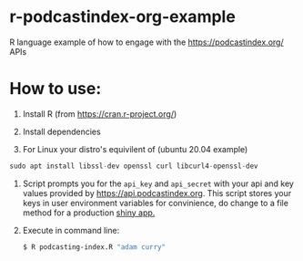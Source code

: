 # r-podcastindex-org-example
R language example of how to engage with the https://podcastindex.org/ APIs 

# How to use:

1. Install R (from https://cran.r-project.org/)

1. Install dependencies 
  1. For Linux your distro's equivilent of (ubuntu 20.04 example)
  ```R
  sudo apt install libssl-dev openssl curl libcurl4-openssl-dev
  ```

1. Script prompts you for the `api_key` and `api_secret` with your api and key values provided by https://api.podcastindex.org.  This script stores your keys in user environment variables for convinience, do change to a file method for a production [shiny app.](https://shiny.rstudio.com/gallery/)

1. Execute in command line:
    ```bash
    $ R podcasting-index.R "adam curry"
    ```
